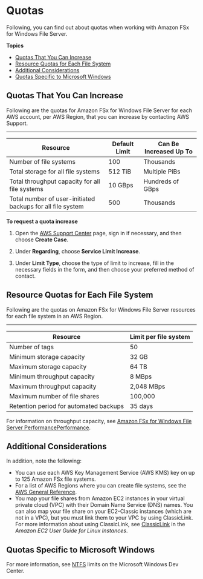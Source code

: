 # Quotas<a name="limits"></a>

Following, you can find out about quotas when working with Amazon FSx for Windows File Server\.

**Topics**
+ [Quotas That You Can Increase](#soft-limits)
+ [Resource Quotas for Each File System](#limits-MFS-resources-file-system)
+ [Additional Considerations](#limits-additional-considerations)
+ [Quotas Specific to Microsoft Windows](#ntfs-limits)

## Quotas That You Can Increase<a name="soft-limits"></a>

Following are the quotas for Amazon FSx for Windows File Server for each AWS account, per AWS Region, that you can increase by contacting AWS Support\.


****  

| Resource | Default Limit | Can Be Increased Up To | 
| --- | --- | --- | 
| Number of file systems | 100 | Thousands | 
| Total storage for all file systems | 512 TiB | Multiple PiBs | 
| Total throughput capacity for all file systems | 10 GBps | Hundreds of GBps | 
| Total number of user\-initiated backups for all file system |  500  | Thousands | 

**To request a quota increase**

1. Open the [AWS Support Center](https://console.aws.amazon.com/support/home#/) page, sign in if necessary, and then choose **Create Case**\.

1. Under **Regarding**, choose **Service Limit Increase**\.

1. Under **Limit Type**, choose the type of limit to increase, fill in the necessary fields in the form, and then choose your preferred method of contact\.

## Resource Quotas for Each File System<a name="limits-MFS-resources-file-system"></a>

Following are the quotas on Amazon FSx for Windows File Server resources for each file system in an AWS Region\. 


****  

| Resource | Limit per file system | 
| --- | --- | 
| Number of tags | 50 | 
| Minimum storage capacity | 32 GB | 
| Maximum storage capacity | 64 TB | 
| Minimum throughput capacity | 8 MBps | 
| Maximum throughput capacity | 2,048 MBps | 
| Maximum number of file shares | 100,000 | 
| Retention period for automated backups | 35 days | 

For information on throughput capacity, see [Amazon FSx for Windows File Server PerformancePerformance](performance.md)\.

## Additional Considerations<a name="limits-additional-considerations"></a>

In addition, note the following:
+ You can use each AWS Key Management Service \(AWS KMS\) key on up to 125 Amazon FSx file systems\.
+ For a list of AWS Regions where you can create file systems, see the [AWS General Reference](https://docs.aws.amazon.com/general/latest/gr/rande.html#elasticfilesystem_region)\.
+ You map your file shares from Amazon EC2 instances in your virtual private cloud \(VPC\) with their Domain Name Service \(DNS\) names\. You can also map your file share on your EC2\-Classic instances \(which are not in a VPC\), but you must link them to your VPC by using ClassicLink\. For more information about using ClassicLink, see [ClassicLink](https://docs.aws.amazon.com/AWSEC2/latest/UserGuide/vpc-classiclink.html) in the *Amazon EC2 User Guide for Linux Instances*\.

## Quotas Specific to Microsoft Windows<a name="ntfs-limits"></a>

For more information, see [NTFS](https://docs.microsoft.com/en-us/windows/desktop/FileIO/filesystem-functionality-comparison#limits) limits on the Microsoft Windows Dev Center\.